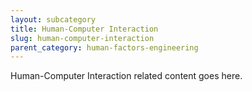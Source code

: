 ```yaml
---
layout: subcategory
title: Human-Computer Interaction
slug: human-computer-interaction
parent_category: human-factors-engineering
---
```


Human-Computer Interaction related content goes here.
